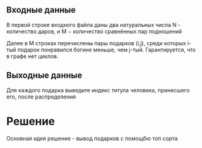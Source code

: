 ## Входные данные
В первой строке входного файла даны два натуральных числа N - количество даров, и M − количество сравнённых пар подношений 

Далее в M строках перечислены пары подарков (i,j), среди которых i-тый подарок понравился богине меньше, чем j-тый. 
Гарантируется, что в графе нет циклов.

## Выходные данные
Для каждого подарка выведите индекс титула человека, принесшего его, после распределения


# Решение
Основная идея решение - вывод подарков с помощбю топ сорта

